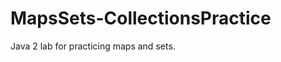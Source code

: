 MapsSets-CollectionsPractice
============================

Java 2 lab for practicing maps and sets. 
